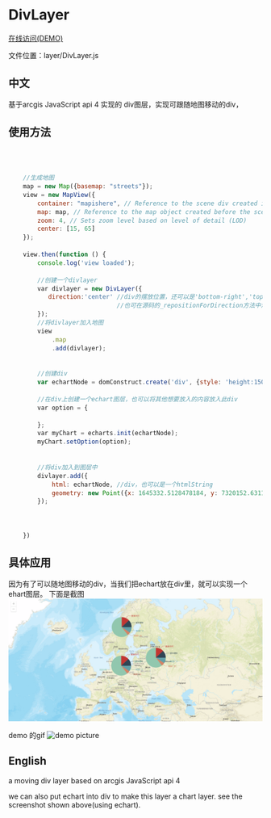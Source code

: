 # DivLayer
[在线访问(DEMO)](http://47.91.224.241:8080/DivLayer/)


文件位置：layer/DivLayer.js
## 中文
基于arcgis JavaScript api 4 实现的 div图层，实现可跟随地图移动的div，
## 使用方法
```javascript 
   

   
    //生成地图
    map = new Map({basemap: "streets"});
    view = new MapView({
        container: "mapishere", // Reference to the scene div created in step 5
        map: map, // Reference to the map object created before the scene
        zoom: 4, // Sets zoom level based on level of detail (LOD)
        center: [15, 65]
    });
    
    view.then(function () {
        console.log('view loaded');

        //创建一个divlayer
        var divlayer = new DivLayer({
           direction:'center' //div的摆放位置，还可以是'bottom-right','top-mid',
                              //也可在源码的_repositionForDirection方法中添加自己想要的情况
        });
        //将divlayer加入地图
        view
            .map
            .add(divlayer);
            
  
        //创建div
        var echartNode = domConstruct.create('div', {style: 'height:150px;width:260px'});
        
        //在div上创建一个echart图层，也可以将其他想要放入的内容放入此div
        var option = {
        
        };
        var myChart = echarts.init(echartNode);
        myChart.setOption(option);
        
        
        //将div加入到图层中
        divlayer.add({
            html: echartNode, //div，也可以是一个htmlString
            geometry: new Point({x: 1645332.5128478184, y: 7320152.631188956}) //加入的位置
        });

      

    })
```

## 具体应用

因为有了可以随地图移动的div，当我们把echart放在div里，就可以实现一个ehart图层。
下面是截图
![demo picture](https://github.com/Baozi926/DivLayer/blob/master/echarts.png?raw=true)

demo 的gif
![demo picture](https://github.com/Baozi926/DivLayer/blob/master/echartLayer.gif?raw=true)


## English

a moving div layer based on arcgis JavaScript api 4

we can also put echart into div to make this layer a chart layer. see the screenshot shown above(using echart). 
